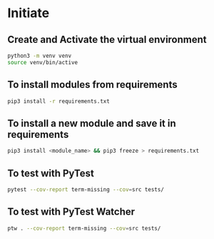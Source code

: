 # Initiate

## Create and Activate the virtual environment
```bash
python3 -m venv venv
source venv/bin/active
```

## To install modules from requirements

```bash
pip3 install -r requirements.txt
```

## To install a new module and save it in requirements

```bash
pip3 install <module_name> && pip3 freeze > requirements.txt
```

## To test with PyTest 
```bash
pytest --cov-report term-missing --cov=src tests/
```

## To test with PyTest Watcher
```bash
ptw . --cov-report term-missing --cov=src tests/
```